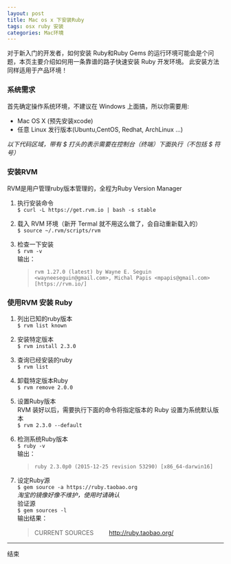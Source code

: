 ```yaml
---
layout: post
title: Mac os x 下安装Ruby
tags: osx ruby 安装
categories: Mac环境
---
```


对于新入门的开发者，如何安装 Ruby和Ruby Gems 的运行环境可能会是个问题，本页主要介绍如何用一条靠谱的路子快速安装 Ruby 开发环境。
此安装方法同样适用于产品环境！

### 系统需求
首先确定操作系统环境，不建议在 Windows 上面搞，所以你需要用:
* Mac OS X (预先安装xcode)
* 任意 Linux 发行版本(Ubuntu,CentOS, Redhat, ArchLinux ...)

*以下代码区域，带有 $ 打头的表示需要在控制台（终端）下面执行（不包括 $ 符号）*

### 安装RVM
RVM是用户管理ruby版本管理的，全程为Ruby Version Manager
  
1. 执行安装命令  
	`$ curl -L https://get.rvm.io | bash -s stable`  

2. 载入 RVM 环境（新开 Termal 就不用这么做了，会自动重新载入的）  
	`$ source ~/.rvm/scripts/rvm`  

3. 检查一下安装  
	`$ rvm -v`  
	输出：   
	> `rvm 1.27.0 (latest) by Wayne E. Seguin <wayneeseguin@gmail.com>, Michal Papis <mpapis@gmail.com> [https://rvm.io/]`     

### 使用RVM 安装 Ruby  

1. 列出已知的ruby版本  
	`$ rvm list known`  

2. 安装特定版本  
	`$ rvm install 2.3.0`  

3. 查询已经安装的ruby  
	`$ rvm list`  

4. 卸载特定版本Ruby  
	`$ rvm remove 2.0.0`  

5. 设置Ruby版本  
	RVM 装好以后，需要执行下面的命令将指定版本的 Ruby 设置为系统默认版本   
	`$ rvm 2.3.0 --default`  

6. 检测系统Ruby版本  
	`$ ruby -v`  
	输出：  
	> `ruby 2.3.0p0 (2015-12-25 revision 53290) [x86_64-darwin16]`   

7. 设定Ruby源  
	`$ gem source -a https://ruby.taobao.org`  
	*淘宝的镜像好像不维护，使用时请确认*  
	验证源  
	`$ gem sources -l  `   
	输出结果：  
	> CURRENT SOURCES  　　
	> http://ruby.taobao.org/  


---
结束　

